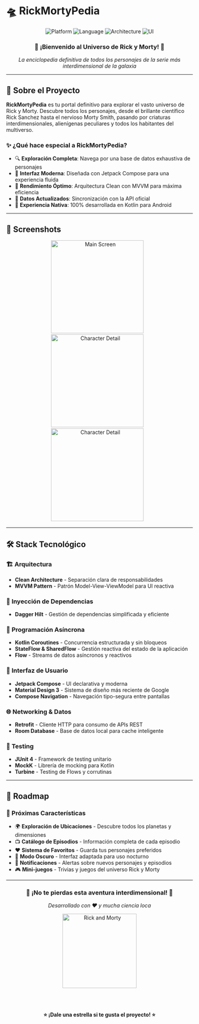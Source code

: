 # 🛸 RickMortyPedia

<div align="center">
  <img src="https://img.shields.io/badge/Platform-Android-brightgreen?style=for-the-badge&logo=android" alt="Platform">
  <img src="https://img.shields.io/badge/Language-Kotlin-blue?style=for-the-badge&logo=kotlin" alt="Language">
  <img src="https://img.shields.io/badge/Architecture-MVVM-orange?style=for-the-badge" alt="Architecture">
  <img src="https://img.shields.io/badge/UI-Jetpack%20Compose-green?style=for-the-badge&logo=jetpackcompose" alt="UI">
</div>

<div align="center">


### 🌌 ¡Bienvenido al Universo de Rick y Morty! 🌌
*La enciclopedia definitiva de todos los personajes de la serie más interdimensional de la galaxia*

</div>

---

## 📱 Sobre el Proyecto

**RickMortyPedia** es tu portal definitivo para explorar el vasto universo de Rick y Morty. Descubre todos los personajes, desde el brillante científico Rick Sanchez hasta el nervioso Morty Smith, pasando por criaturas interdimensionales, alienígenas peculiares y todos los habitantes del multiverso.

### ✨ ¿Qué hace especial a RickMortyPedia?

- 🔍 **Exploración Completa**: Navega por una base de datos exhaustiva de personajes  
- 🎨 **Interfaz Moderna**: Diseñada con Jetpack Compose para una experiencia fluida  
- 🚀 **Rendimiento Óptimo**: Arquitectura Clean con MVVM para máxima eficiencia  
- 🔄 **Datos Actualizados**: Sincronización con la API oficial  
- 📱 **Experiencia Nativa**: 100% desarrollada en Kotlin para Android  

---

## 📸 Screenshots

<div align="center">
  <img src="https://github.com/user-attachments/assets/bb21bdd8-bb2e-4c51-b8e5-18ca36ea3e5a" width="250" alt="Main Screen"> &nbsp;&nbsp;
  <img src="https://github.com/user-attachments/assets/20f6475f-1154-4a5a-bcfb-1efd7606cd58" width="250" alt="Character Detail"> &nbsp;&nbsp;
  <img src="https://github.com/user-attachments/assets/7b0a629a-df6c-4156-b407-f743aa5c9640" width="250" alt="Character Detail"> &nbsp;&nbsp;
</div>

---

## 🛠️ Stack Tecnológico

### 🏗️ **Arquitectura**
- **Clean Architecture** - Separación clara de responsabilidades  
- **MVVM Pattern** - Patrón Model-View-ViewModel para UI reactiva   

### 💉 **Inyección de Dependencias**
- **Dagger Hilt** - Gestión de dependencias simplificada y eficiente  

### 🌊 **Programación Asíncrona**
- **Kotlin Coroutines** - Concurrencia estructurada y sin bloqueos  
- **StateFlow & SharedFlow** - Gestión reactiva del estado de la aplicación  
- **Flow** - Streams de datos asíncronos y reactivos  

### 🎨 **Interfaz de Usuario**
- **Jetpack Compose** - UI declarativa y moderna  
- **Material Design 3** - Sistema de diseño más reciente de Google  
- **Compose Navigation** - Navegación tipo-segura entre pantallas  

### 🌐 **Networking & Datos**
- **Retrofit** - Cliente HTTP para consumo de APIs REST  
- **Room Database** - Base de datos local para cache inteligente  

### 🧪 **Testing**
- **JUnit 4** - Framework de testing unitario  
- **MockK** - Librería de mocking para Kotlin  
- **Turbine** - Testing de Flows y corrutinas

---

## 📝 Roadmap

### 🎯 Próximas Características

- 🌍 **Exploración de Ubicaciones** - Descubre todos los planetas y dimensiones  
- 📺 **Catálogo de Episodios** - Información completa de cada episodio  
- ❤️ **Sistema de Favoritos** - Guarda tus personajes preferidos  
- 🌙 **Modo Oscuro** - Interfaz adaptada para uso nocturno  
- 🔔 **Notificaciones** - Alertas sobre nuevos personajes y episodios  
- 🎮 **Mini-juegos** - Trivias y juegos del universo Rick y Morty  

---

<div align="center">

### 🚀 ¡No te pierdas esta aventura interdimensional! 🚀  
*Desarrollado con ❤️ y mucha ciencia loca*  

<img src="https://media.giphy.com/media/XreQmk7ETCak0/giphy.gif" width="200" alt="Rick and Morty">

<br><br>

**⭐ ¡Dale una estrella si te gusta el proyecto! ⭐**

</div>

